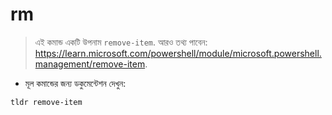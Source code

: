 # rm

> এই কমান্ড একটি উপনাম `remove-item`.
> আরও তথ্য পাবেন: <https://learn.microsoft.com/powershell/module/microsoft.powershell.management/remove-item>.

- মূল কমান্ডের জন্য ডকুমেন্টেশন দেখুন:

`tldr remove-item`

